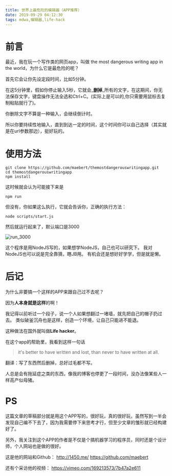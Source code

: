 ```yaml
---
title: 世界上最危险的编辑器（APP推荐）
date: 2019-09-29 04:12:30
tags: mdwa,编辑器,life-hack
---
```


# 前言

最近，我在玩一个写作类的网页app，叫做 the most dangerous writing app in the world，为什么它是最危险的呢？

首先它会让你先设定段时间，比如5分钟。

在这5分钟里，假如你停止输入5秒，它就会_**删掉**_所有的文字，在这期间，你无法保存文字，键盘操作无法全选和Ctrl+C。(实际上是可以的,你只需要用鼠标去复制粘贴就行了)。

你删除文字不算是一种输入，会继续倒计时。

所以你要持续性地输入，直到到达一定的时间，这个时间你可以自己选择（其实就是在url参数那边），挺好玩的。

# 使用方法

```shell
git clone https://github.com/maebert/themostdangerouswritingapp.git
cd themostdangerouswritingapp
npm install
```

这时候就会认为可能接下来是
```shell
npm run
```
但没有，你如果这么执行，它就会告诉你，正确的执行方法：

```shell
node scripts/start.js
```
然后就运行起来了，默认端口是3000

![run_3000](run_3000.png)

这个程序是用NodeJS写的，如果想学NodeJS，自己也可以研究下。
我对NodeJS也可以说是完全靠猜，瞎JB用。
有机会还是想好好学学，但是就是懒。


# 后记

为什么非要搞一个这样的APP来跟自己过不去呢？

因为**人本身就是这样**的啊！

我记得以前听过一个段子，说一个人如果想翻过一堵墙，就先把自己的帽子扔过去。
类似破釜沉舟也是这样，创造一个环境，让自己只能进不能退。

这种做法在国外就叫做**Life hacker**。

在这个app的帮助里，我看到这样一句话

> it's better to have written and lost, than never to have written at all.

翻译：写了东西然后删掉，总好过毛都不写。

人总是会有拖延症之类的东西，像我的博客也停更了一段时间，没办法像某些人一样高产似母猪。


# PS

这篇文章的草稿部分就是用这个APP写的，很好玩，真的很好玩，虽然写到一半会发现自己编不下去了，因为我需要停下来思考才行，但至少文章的雏形就已经构建好了。

另外，我关注到这个APP的作者是不仅是个搞机器学习的程序员，同时还是个设计师，个人网站也是做的很好。

这是他的网站和Github：
http://1450.me/
https://github.com/maebert

还有个采访他的视频：
https://vimeo.com/169213573/7b47a2e611
